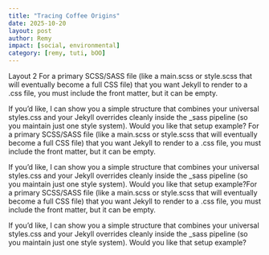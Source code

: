 ```yaml
---
title: "Tracing Coffee Origins"
date: 2025-10-20
layout: post
author: Remy
impact: [social, environmental]
category: [remy, tuti, bOO]
---
```


Layout 2
For a primary SCSS/SASS file (like a main.scss or style.scss that will eventually become a full CSS file) that you want Jekyll to render to a .css file, you must include the front matter, but it can be empty.
<!--more-->

If you’d like, I can show you a simple structure that combines your universal styles.css and your Jekyll overrides cleanly inside the _sass pipeline (so you maintain just one style system).
Would you like that setup example?
For a primary SCSS/SASS file (like a main.scss or style.scss that will eventually become a full CSS file) that you want Jekyll to render to a .css file, you must include the front matter, but it can be empty.

If you’d like, I can show you a simple structure that combines your universal styles.css and your Jekyll overrides cleanly inside the _sass pipeline (so you maintain just one style system).
Would you like that setup example?For a primary SCSS/SASS file (like a main.scss or style.scss that will eventually become a full CSS file) that you want Jekyll to render to a .css file, you must include the front matter, but it can be empty.

If you’d like, I can show you a simple structure that combines your universal styles.css and your Jekyll overrides cleanly inside the _sass pipeline (so you maintain just one style system).
Would you like that setup example?